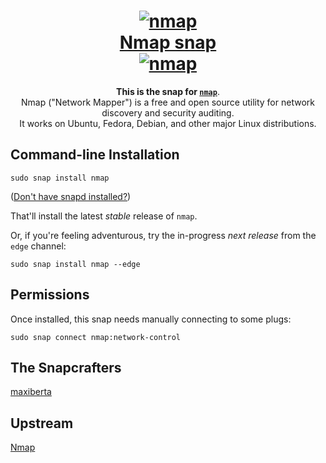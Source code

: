 <h1 align="center">
  <a href="https://nmap.org/">
    <img src="https://nmap.org/images/nmap-logo-256x256.png" alt="nmap">
    <br />
    Nmap snap
  </a>
  <br/>
  <a href="https://snapcraft.io/nmap">
    <img alt="nmap" src="https://snapcraft.io/nmap/badge.svg" />
  </a>

</h1>
<p align="center">
  <b>This is the snap for <a href="https://nmap.org/"><code>nmap</code></a></b>.
  <br/>
  Nmap ("Network Mapper") is a free and open source utility for network discovery and security auditing.
  <br/>
  It works on Ubuntu, Fedora, Debian, and other major Linux distributions.
</p>

## Command-line Installation

    sudo snap install nmap

([Don't have snapd installed?](https://snapcraft.io/docs/core/install))

That'll install the latest _stable_ release of `nmap`.

Or, if you're feeling adventurous, try the in-progress _next release_ from the `edge` channel:

    sudo snap install nmap --edge

## Permissions

Once installed, this snap needs manually connecting to some plugs:

    sudo snap connect nmap:network-control


## The Snapcrafters

[maxiberta](https://github.com/maxiberta/)

## Upstream

[Nmap](https://nmap.org/)
